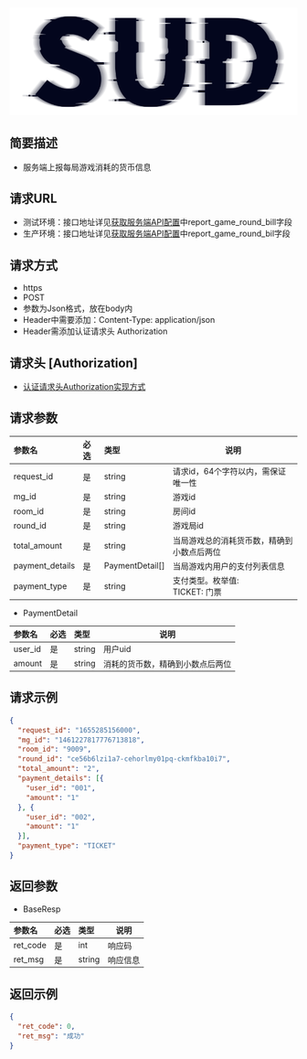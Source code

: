 #

![SUD](../../Resource/logo.png)

## 简要描述

- 服务端上报每局游戏消耗的货币信息

## 请求URL

- 测试环境：接口地址详见[获取服务端API配置](ObtainServerEndAPIConfigurations.md)中report_game_round_bill字段
- 生产环境：接口地址详见[获取服务端API配置](ObtainServerEndAPIConfigurations.md)中report_game_round_bil字段

## 请求方式
- https
- POST
- 参数为Json格式，放在body内
- Header中需要添加：Content-Type: application/json
- Header需添加认证请求头 Authorization

## 请求头 [Authorization]
- [认证请求头Authorization实现方式](认证请求头Authorization说明.md)

## 请求参数

| 参数名             | 必选  | 类型              | 说明                          |
|:----------------|:----|:----------------|-----------------------------|
| request_id      | 是   | string          | 请求id，64个字符以内，需保证唯一性 |
| mg_id           | 是   | string          | 游戏id                        |
| room_id         | 是   | string          | 房间id                        |
| round_id        | 是   | string          | 游戏局id                       |
| total_amount    | 是   | string          | 当局游戏总的消耗货币数，精确到小数点后两位       |
| payment_details | 是   | PaymentDetail[] | 当局游戏内用户的支付列表信息              |
| payment_type    | 是   | string          | 支付类型。枚举值: <br> TICKET: 门票   |

- PaymentDetail

| 参数名     | 必选  | 类型     | 说明               |
|:--------|:----|:-------|------------------|
| user_id | 是   | string | 用户uid            |
| amount  | 是   | string | 消耗的货币数，精确到小数点后两位 |


## 请求示例

```json
{
  "request_id": "1655285156000",
  "mg_id": "1461227817776713818",
  "room_id": "9009",
  "round_id": "ce56b6lzi1a7-cehorlmy01pq-ckmfkba10i7",
  "total_amount": "2",
  "payment_details": [{
    "user_id": "001",
    "amount": "1"
  }, {
    "user_id": "002",
    "amount": "1"
  }],
  "payment_type": "TICKET"
}
```

## 返回参数

- BaseResp

| 参数名      | 必选  | 类型                  | 说明                |
|:---------|:----|:--------------------|-------------------|
| ret_code | 是   | int                 | 响应码               |
| ret_msg  | 是   | string              | 响应信息              |

## 返回示例

```json
{
  "ret_code": 0,
  "ret_msg": "成功"
}
```
